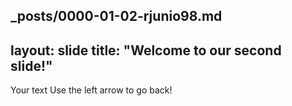 _posts/0000-01-02-rjunio98.md
---
layout: slide
title: "Welcome to our second slide!"
---
Your text
Use the left arrow to go back!
